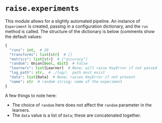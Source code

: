 # `raise.experiments`

This module allows for a slightly automated pipeline. An instance of `Experiment` is created, passing in a configuration dictionary, and the `run` method is called. The structure of the dictionary is below (comments show the default values:

```python
{
  "runs": int,  # 20
  "transforms": list[str]  # []
  "metrics": list[str]  # ["accuracy"]
  "random": Union[bool, dict]  # False
  "learners": list[Learner]  # None; will raise KeyError if not passed
  "log_path": str,  # ./log/;  path must exist
  "data": list[Data]  # None; raises KeyError if not present
  "name": str  # random string; name of the experiment
}
```

A few things to note here:
  
* The choice of `random` here does not affect the `random` parameter in the learners.  
* The `data` value is a list of `Data`; these are concatenated together.  
